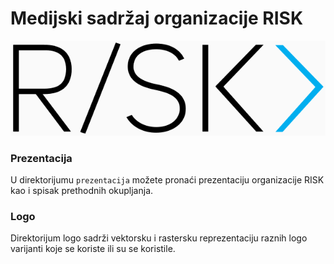 # Medijski sadržaj organizacije RISK

<img src="logo/v2/risk.png">

### Prezentacija
U direktorijumu `prezentacija` možete pronaći prezentaciju organizacije RISK 
kao i spisak prethodnih okupljanja.

### Logo
Direktorijum logo sadrži vektorsku i rastersku reprezentaciju raznih logo varijanti koje se koriste
ili su se koristile.
